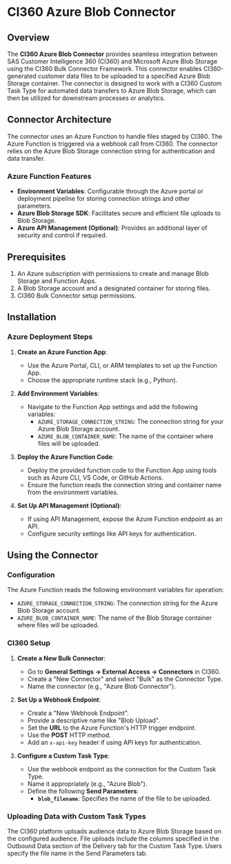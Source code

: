 # CI360 Azure Blob Connector

## Overview

The **CI360 Azure Blob Connector** provides seamless integration between SAS Customer Intelligence 360 (CI360) and Microsoft Azure Blob Storage using the CI360 Bulk Connector Framework. This connector enables CI360-generated customer data files to be uploaded to a specified Azure Blob Storage container. The connector is designed to work with a CI360 Custom Task Type for automated data transfers to Azure Blob Storage, which can then be utilized for downstream processes or analytics.

## Connector Architecture

The connector uses an Azure Function to handle files staged by CI360. The Azure Function is triggered via a webhook call from CI360. The connector relies on the Azure Blob Storage connection string for authentication and data transfer.

### Azure Function Features

- **Environment Variables**: Configurable through the Azure portal or deployment pipeline for storing connection strings and other parameters.
- **Azure Blob Storage SDK**: Facilitates secure and efficient file uploads to Blob Storage.
- **Azure API Management (Optional)**: Provides an additional layer of security and control if required.

## Prerequisites

1. An Azure subscription with permissions to create and manage Blob Storage and Function Apps.
2. A Blob Storage account and a designated container for storing files.
3. CI360 Bulk Connector setup permissions.

## Installation

### Azure Deployment Steps

1. **Create an Azure Function App**:
   - Use the Azure Portal, CLI, or ARM templates to set up the Function App.
   - Choose the appropriate runtime stack (e.g., Python).

2. **Add Environment Variables**:
   - Navigate to the Function App settings and add the following variables:
     - `AZURE_STORAGE_CONNECTION_STRING`: The connection string for your Azure Blob Storage account.
     - `AZURE_BLOB_CONTAINER_NAME`: The name of the container where files will be uploaded.

3. **Deploy the Azure Function Code**:
   - Deploy the provided function code to the Function App using tools such as Azure CLI, VS Code, or GitHub Actions.
   - Ensure the function reads the connection string and container name from the environment variables.

4. **Set Up API Management (Optional)**:
   - If using API Management, expose the Azure Function endpoint as an API.
   - Configure security settings like API keys for authentication.

## Using the Connector

### Configuration

The Azure Function reads the following environment variables for operation:
- `AZURE_STORAGE_CONNECTION_STRING`: The connection string for the Azure Blob Storage account.
- `AZURE_BLOB_CONTAINER_NAME`: The name of the Blob Storage container where files will be uploaded.

### CI360 Setup

1. **Create a New Bulk Connector**:
   - Go to **General Settings -> External Access -> Connectors** in CI360.
   - Create a "New Connector" and select "Bulk" as the Connector Type.
   - Name the connector (e.g., "Azure Blob Connector").

2. **Set Up a Webhook Endpoint**:
   - Create a "New Webhook Endpoint".
   - Provide a descriptive name like "Blob Upload".
   - Set the **URL** to the Azure Function's HTTP trigger endpoint.
   - Use the **POST** HTTP method.
   - Add an `x-api-key` header if using API keys for authentication.

3. **Configure a Custom Task Type**:
   - Use the webhook endpoint as the connection for the Custom Task Type.
   - Name it appropriately (e.g., "Azure Blob").
   - Define the following **Send Parameters**:
     - **`blob_filename`**: Specifies the name of the file to be uploaded.

### Uploading Data with Custom Task Types

The CI360 platform uploads audience data to Azure Blob Storage based on the configured audience. File uploads include the columns specified in the Outbound Data section of the Delivery tab for the Custom Task Type. Users specify the file name in the Send Parameters tab.

